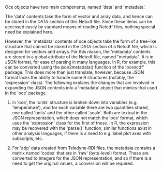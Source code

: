 Oce objects have two main components, named 'data' and 'metadata'.

The 'data' contents take the form of vector and array data, and hence can be
stored in the DATA section of this Netcdf file.  Since these items can be
accessed easily by standard means of reading Netcdf files, nothing special need
be explained here.

However, the 'metadata' contents of oce objects take the form of a tree-like
structure that cannot be stored in the DATA section of a Netcdf file, which is
designed for vectors and arrays.  For this reason, the 'metadata' contents are
stored in a global attribute of the Netcdf file, named "metadata".  It is in
JSON format, for ease of parsing in many languages. In R, for example, this can
be converted using the json2metadata() function of the 'ocencdf' package. This
does more than just translate, however, because JSON format lacks the ability to
handle some R structures (notably, the 'expression' class).  The following
explains the changes that are involved in expanding the JSON contents into a
'metadata' object that mimics that used in the 'oce' package.

1. In 'oce', the 'units' structure is broken down into variables (e.g.
   'temperature'), and for each variable there are two quantities stored, one
   called 'units' and the other called 'scale'.  Both are textual in the JSON
   representation, which does not match the 'oce' format, which uses the
   'expression' class for the first of these. In R, the expression may be
   recovered with the 'parse()' function; similar functions exist in
   other analysis languages, if there is a need to e.g. label plot
   axes with subscripts, etc.

2. For 'adp' data created from Teledyne-RDI files, the metadata contains a
   matrix named 'codes' that are in 'raw' (byte-level) format.  These are
   converted to integers for the JSON representation, and so if there is a need
   to get the original values, a conversion will be required.

